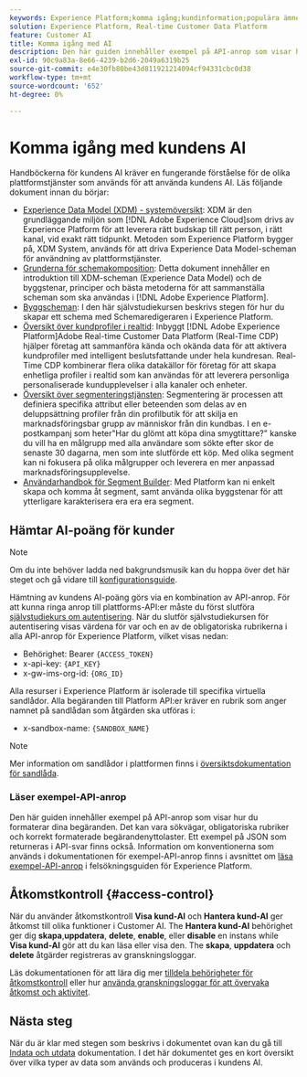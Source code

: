 ```yaml
---
keywords: Experience Platform;komma igång;kundinformation;populära ämnen
solution: Experience Platform, Real-time Customer Data Platform
feature: Customer AI
title: Komma igång med AI
description: Den här guiden innehåller exempel på API-anrop som visar hur du formaterar dina begäranden. Det kan vara sökvägar, obligatoriska rubriker och korrekt formaterade begärandenyttolaster.
exl-id: 90c9a83a-8e66-4239-b2d6-2049a6319b25
source-git-commit: e4e30fb80be43d811921214094cf94331cbc0d38
workflow-type: tm+mt
source-wordcount: '652'
ht-degree: 0%

---
```


# Komma igång med kundens AI

Handböckerna för kundens AI kräver en fungerande förståelse för de olika plattformstjänster som används för att använda kundens AI. Läs följande dokument innan du börjar:

- [Experience Data Model (XDM) - systemöversikt](../../xdm/home.md): XDM är den grundläggande miljön som [!DNL Adobe Experience Cloud]som drivs av Experience Platform för att leverera rätt budskap till rätt person, i rätt kanal, vid exakt rätt tidpunkt. Metoden som Experience Platform bygger på, XDM System, används för att driva Experience Data Model-scheman för användning av plattformstjänster.
- [Grunderna för schemakomposition](../../xdm/schema/composition.md): Detta dokument innehåller en introduktion till XDM-scheman (Experience Data Model) och de byggstenar, principer och bästa metoderna för att sammanställa scheman som ska användas i [!DNL Adobe Experience Platform].
- [Byggscheman](../../xdm/tutorials/create-schema-ui.md): I den här självstudiekursen beskrivs stegen för hur du skapar ett schema med Schemaredigeraren i Experience Platform.
- [Översikt över kundprofiler i realtid](../../rtcdp/overview.md): Inbyggt [!DNL Adobe Experience Platform]Adobe Real-time Customer Data Platform (Real-Time CDP) hjälper företag att sammanföra kända och okända data för att aktivera kundprofiler med intelligent beslutsfattande under hela kundresan. Real-Time CDP kombinerar flera olika datakällor för företag för att skapa enhetliga profiler i realtid som kan användas för att leverera personliga personaliserade kundupplevelser i alla kanaler och enheter.
- [Översikt över segmenteringstjänsten](../../segmentation/home.md): Segmentering är processen att definiera specifika attribut eller beteenden som delas av en deluppsättning profiler från din profilbutik för att skilja en marknadsföringsbar grupp av människor från din kundbas. I en e-postkampanj som heter&quot;Har du glömt att köpa dina smygtittare?&quot; kanske du vill ha en målgrupp med alla användare som sökte efter skor de senaste 30 dagarna, men som inte slutförde ett köp. Med olika segment kan ni fokusera på olika målgrupper och leverera en mer anpassad marknadsföringsupplevelse.
- [Användarhandbok för Segment Builder](../../segmentation/tutorials/create-a-segment.md): Med Platform kan ni enkelt skapa och komma åt segment, samt använda olika byggstenar för att ytterligare karakterisera era era era segment.

## Hämtar AI-poäng för kunder

>[!NOTE]
>
>Om du inte behöver ladda ned bakgrundsmusik kan du hoppa över det här steget och gå vidare till [konfigurationsguide](./user-guide/configure.md).

Hämtning av kundens AI-poäng görs via en kombination av API-anrop. För att kunna ringa anrop till plattforms-API:er måste du först slutföra [självstudiekurs om autentisering](https://www.adobe.com/go/platform-api-authentication-en). När du slutför självstudiekursen för autentisering visas värdena för var och en av de obligatoriska rubrikerna i alla API-anrop för Experience Platform, vilket visas nedan:

- Behörighet: Bearer `{ACCESS_TOKEN}`
- x-api-key: `{API_KEY}`
- x-gw-ims-org-id: `{ORG_ID}`

Alla resurser i Experience Platform är isolerade till specifika virtuella sandlådor. Alla begäranden till Platform API:er kräver en rubrik som anger namnet på sandlådan som åtgärden ska utföras i:

- x-sandbox-name: `{SANDBOX_NAME}`

>[!NOTE]
>
>Mer information om sandlådor i plattformen finns i [översiktsdokumentation för sandlåda](../../sandboxes/home.md).

### Läser exempel-API-anrop

Den här guiden innehåller exempel på API-anrop som visar hur du formaterar dina begäranden. Det kan vara sökvägar, obligatoriska rubriker och korrekt formaterade begärandenyttolaster. Ett exempel på JSON som returneras i API-svar finns också. Information om konventionerna som används i dokumentationen för exempel-API-anrop finns i avsnittet om [läsa exempel-API-anrop](../../landing/troubleshooting.md) i felsökningsguiden för Experience Platform.

## Åtkomstkontroll {#access-control}

När du använder åtkomstkontroll **Visa kund-AI** och **Hantera kund-AI** ger åtkomst till olika funktioner i Customer AI. The **Hantera kund-AI** behörighet ger dig **skapa**,**uppdatera**, **delete**, **enable**, eller **disable** en instans while **Visa kund-AI** gör att du kan läsa eller visa den. The **skapa**, **uppdatera** och **delete** åtgärder registreras av granskningsloggar.

Läs dokumentationen för att lära dig mer [tilldela behörigheter för åtkomstkontroll](../../../help/access-control/home.md) eller hur [använda granskningsloggar för att övervaka åtkomst och aktivitet](../../../help/landing/governance-privacy-security/audit-logs/overview.md).

## Nästa steg

När du är klar med stegen som beskrivs i dokumentet ovan kan du gå till [Indata och utdata](./input-output.md) dokumentation. I det här dokumentet ges en kort översikt över vilka typer av data som används och produceras i kundens AI.
